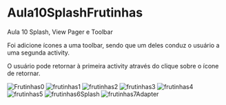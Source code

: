 # Aula10SplashFrutinhas
Aula 10 Splash, View Pager e Toolbar

Foi adicione ícones a uma toolbar, sendo que um deles conduz o usuário a uma segunda activity.

O usuário pode retornar à primeira activity através do clique sobre o ícone de retornar.

![Frutinhas0](https://user-images.githubusercontent.com/93688006/220191615-7c4cd9cb-91d5-4b3e-81c6-13a1b9473c16.png)
![frutinhas1](https://user-images.githubusercontent.com/93688006/220191629-4b1b74da-2f36-40c4-ad2a-5f72d1c9b1ea.png)
![frutinhas2](https://user-images.githubusercontent.com/93688006/220191638-5548c979-de86-450c-a596-7ce47bc14665.png)
![frutinhas3](https://user-images.githubusercontent.com/93688006/220191649-16e4aa8e-6acc-4303-983b-d4ac7cfe397d.png)
![frutinhas4](https://user-images.githubusercontent.com/93688006/220191674-775a7c6a-e07d-4eb5-aca4-dfc8df834902.png)
![frutinhas5](https://user-images.githubusercontent.com/93688006/220191721-604639a9-894f-478a-962a-d822686bf91c.png)
![frutinhas6Splash](https://user-images.githubusercontent.com/93688006/220191737-7d0f7abd-9b2b-4e21-982d-da4ff957208a.png)
![frutinhas7Adapter](https://user-images.githubusercontent.com/93688006/220191800-b1bac04f-751d-4352-bc00-7edc0dfaf1d8.png)
